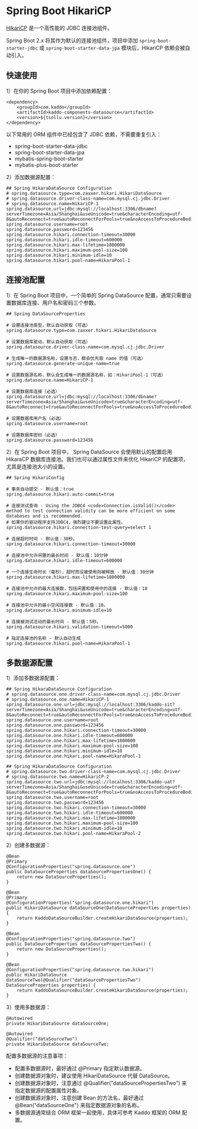 # Spring Boot HikariCP

[HikariCP](https://github.com/brettwooldridge/HikariCP) 是一个高性能的 JDBC 连接池组件。

Spring Boot 2.x 将其作为默认的连接池组件，项目中添加 `spring-boot-starter-jdbc` 或 `spring-boot-starter-data-jpa`  模块后，HikariCP 依赖会被自动引入。

## 快速使用

1）在你的 Spring Boot 项目中添加依赖配置：

```
<dependency>
    <groupId>com.kaddo</groupId>
    <artifactId>kaddo-components-datasource</artifactId>
    <version>${tsollu.version}</version>
</dependency>
```

以下常用的 ORM 组件中已经包含了 JDBC 依赖，不需要重复引入：

- spring-boot-starter-data-jdbc
- spring-boot-starter-data-jpa
- mybatis-spring-boot-starter
- mybatis-plus-boot-starter

2）添加数据源配置：

```
## Spring HikaraDataSource Configuration
# spring.datasource.type=com.zaxxer.hikari.HikariDataSource
# spring.datasource.driver-class-name=com.mysql.cj.jdbc.Driver
# spring.datasource.name=HikariCP-1
spring.datasource.url=jdbc:mysql://localhost:3306/dbname?serverTimezone=Asia/Shanghai&useUnicode=true&characterEncoding=utf-8&autoReconnect=true&autoReconnectForPools=true&noAccessToProcedureBodies=true&allowMultiQueries=true&zeroDateTimeBehavior=convertToNull
spring.datasource.username=root
spring.datasource.password=123456
spring.datasource.hikari.connection-timeout=30000
spring.datasource.hikari.idle-timeout=600000
spring.datasource.hikari.max-lifetime=1800000
spring.datasource.hikari.maximum-pool-size=100
spring.datasource.hikari.minimum-idle=10
spring.datasource.hikari.pool-name=HikaraPool-1
```

## 连接池配置

1）在 Spring Boot 项目中，一个简单的 Spring DataSource 配置，通常只需要设置数据库连接、用户名和密码三个参数。

```
## Spring DataSourceProperties

# 设置连接池类型，默认自动获取（可选）
spring.datasource.type=com.zaxxer.hikari.HikariDataSource

# 设置数据库驱动，默认自动获取（可选）
spring.datasource.driver-class-name=com.mysql.cj.jdbc.Driver

# 生成唯一的数据源名称，设置与否，都会优先取 name 的值（可选）
spring.datasource.generate-unique-name=true

# 设置数据源名称，默认会生成唯一的数据源名称，如：HikariPool-1（可选）
spring.datasource.name=HikariCP-1

# 设置数据库连接（必选）
spring.datasource.url=jdbc:mysql://localhost:3306/dbname?serverTimezone=Asia/Shanghai&useUnicode=true&characterEncoding=utf-8&autoReconnect=true&autoReconnectForPools=true&noAccessToProcedureBodies=true&allowMultiQueries=true&zeroDateTimeBehavior=convertToNull

# 设置数据库用户名（必选）
spring.datasource.username=root

# 设置数据库密码（必选）
spring.datasource.password=123456
```

2）在 Spring Boot 项目中， Spring DataSource 会使用默认的配置启用 HikaraCP 数据库连接池。我们也可以通过属性文件来优化 HikariCP 的配置项，尤其是连接池大小的设置。

```
## Spring HikariConfig

# 事务自动提交 - 默认值：true
spring.datasource.hikari.auto-commit=true

# 连接测试查询 - Using the JDBC4 <code>Connection.isValid()</code> method to test connection validity can be more efficient on some databases and is recommended.
# 如果你的驱动程序支持JDBC4，强烈建议不要设置此属性。
spring.datasource.hikari.connection-test-query=select 1

# 连接超时时间 - 默认值：30秒。
spring.datasource.hikari.connection-timeout=30000

# 连接池中允许闲置的最长时间 - 默认值：10分钟
spring.datasource.hikari.idle-timeout=600000

# 一个连接生命时长（毫秒），超时而没被使用则被释放 - 默认值：30分钟
spring.datasource.hikari.max-lifetime=1800000

# 连接池中允许的最大连接数，包括闲置和使用中的连接 - 默认值：10
spring.datasource.hikari.maximum-pool-size=100

# 连接池中允许的最小空闲连接数 - 默认值：10。
spring.datasource.hikari.minimum-idle=10

# 连接被测试活动的最长时间 - 默认值：5秒。
spring.datasource.hikari.validation-timeout=5000

# 指定连接池的名称 - 默认自动生成
spring.datasource.hikari.pool-name=HikaraPool-1
```

## 多数据源配置

1）添加多数据源配置：

```
## Spring HikaraDataSource Configuration
# spring.datasource.one.driver-class-name=com.mysql.cj.jdbc.Driver
# spring.datasource.one.name=HikariCP-1
spring.datasource.one.url=jdbc:mysql://localhost:3306/kaddo-sit?serverTimezone=Asia/Shanghai&useUnicode=true&characterEncoding=utf-8&autoReconnect=true&autoReconnectForPools=true&noAccessToProcedureBodies=true&allowMultiQueries=true&zeroDateTimeBehavior=convertToNull
spring.datasource.one.username=root
spring.datasource.one.password=123456
spring.datasource.one.hikari.connection-timeout=30000
spring.datasource.one.hikari.idle-timeout=600000
spring.datasource.one.hikari.max-lifetime=1800000
spring.datasource.one.hikari.maximum-pool-size=100
spring.datasource.one.hikari.minimum-idle=10
spring.datasource.one.hikari.pool-name=HikaraPool-1

## Spring HikaraDataSource Configuration
# spring.datasource.two.driver-class-name=com.mysql.cj.jdbc.Driver
# spring.datasource.two.name=HikariCP-2
spring.datasource.two.url=jdbc:mysql://localhost:3306/kaddo-uat?serverTimezone=Asia/Shanghai&useUnicode=true&characterEncoding=utf-8&autoReconnect=true&autoReconnectForPools=true&noAccessToProcedureBodies=true&allowMultiQueries=true&zeroDateTimeBehavior=convertToNull
spring.datasource.two.username=root
spring.datasource.two.password=123456
spring.datasource.two.hikari.connection-timeout=30000
spring.datasource.two.hikari.idle-timeout=600000
spring.datasource.two.hikari.max-lifetime=1800000
spring.datasource.two.hikari.maximum-pool-size=100
spring.datasource.two.hikari.minimum-idle=10
spring.datasource.two.hikari.pool-name=HikaraPool-2
```

2）创建多数据源：

```
@Bean
@Primary
@ConfigurationProperties("spring.datasource.one")
public DataSourceProperties dataSourcePropertiesOne() {
	return new DataSourceProperties();
}

@Bean
@Primary
@ConfigurationProperties("spring.datasource.one.hikari")
public HikariDataSource dataSourceOne(DataSourceProperties properties) {
	return KaddoDataSourceBuilder.createHikariDataSource(properties);
}

@Bean
@ConfigurationProperties("spring.datasource.two")
public DataSourceProperties dataSourcePropertiesTwo() {
	return new DataSourceProperties();
}

@Bean
@ConfigurationProperties("spring.datasource.two.hikari")
public HikariDataSource dataSourceTwo(@Qualifier("dataSourcePropertiesTwo") DataSourceProperties properties) {
	return KaddoDataSourceBuilder.createHikariDataSource(properties);
}
```

3）使用多数据源：

```
@Autowired
private HikariDataSource dataSourceOne;

@Autowired
@Qualifier("dataSourceTwo")
private HikariDataSource dataSourceTwo;
```

配置多数据源的注意事项：

* 配置多数据源时，最好通过 @Primary 指定默认数据源。
* 创建数据源对象时，建议使用 HikariDataSource 代替 DataSource。
* 创建数据源对象时，注意通过 @Qualifier("dataSourcePropertiesTwo") 来指定数据源的配置属性对象。
* 创建数据源对象时，注意创建 Bean 的方法名，最好通过 @Bean("dataSourceOne") 来指定数据源对象的名称。
* 多数据源通常结合 ORM 框架一起使用，具体可参考 Kaddo 框架的 ORM 配置。
